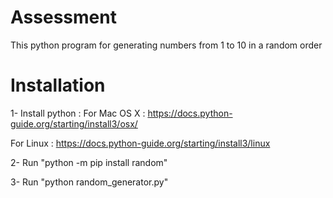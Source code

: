 # Assessment
This python program for generating numbers from 1 to 10 in a random order
# Installation
1- Install python :
  For Mac OS X : https://docs.python-guide.org/starting/install3/osx/
  
  For Linux : https://docs.python-guide.org/starting/install3/linux
  
2- Run "python -m pip install random"

3- Run "python random_generator.py"

